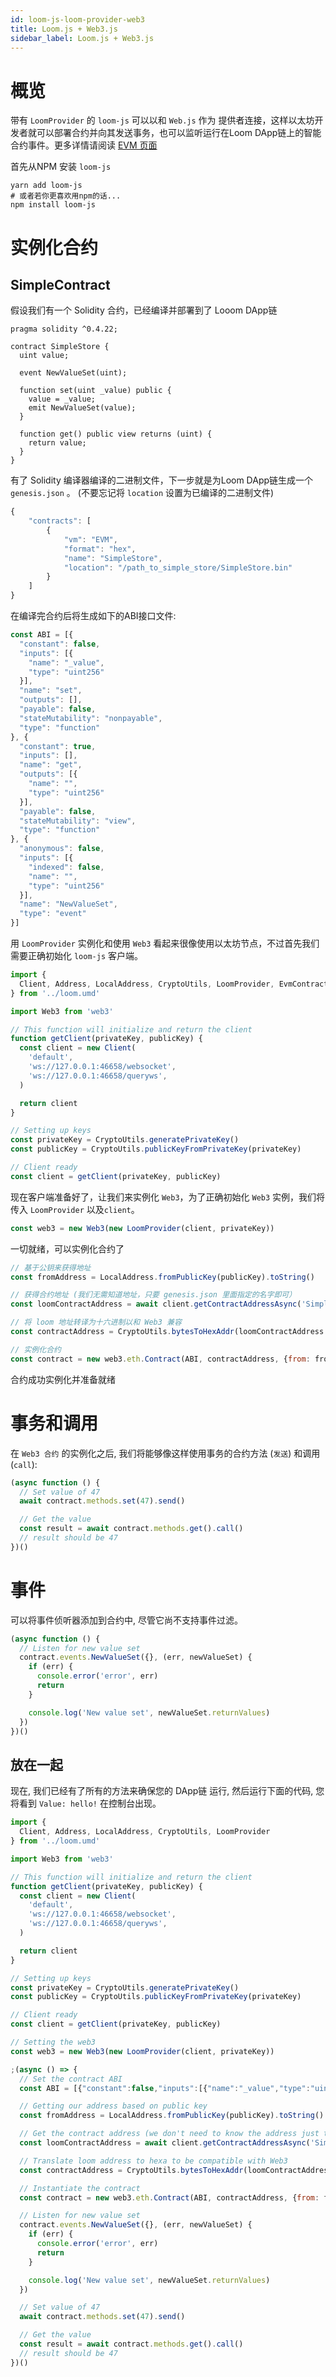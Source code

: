 ```yaml
---
id: loom-js-loom-provider-web3
title: Loom.js + Web3.js
sidebar_label: Loom.js + Web3.js
---
```

# 概览

带有 `LoomProvider` 的 `loom-js` 可以以和 `Web.js` 作为 提供者连接，这样以太坊开发者就可以部署合约并向其发送事务，也可以监听运行在Loom DApp链上的智能合约事件。更多详情请阅读 [EVM 页面](evm)

首先从NPM 安装 `loom-js`

```shell
yarn add loom-js
# 或者若你更喜欢用npm的话...
npm install loom-js
```

# 实例化合约

## SimpleContract

假设我们有一个 Solidity 合约，已经编译并部署到了 Looom DApp链

    pragma solidity ^0.4.22;
    
    contract SimpleStore {
      uint value;
    
      event NewValueSet(uint);
    
      function set(uint _value) public {
        value = _value;
        emit NewValueSet(value);
      }
    
      function get() public view returns (uint) {
        return value;
      }
    }
    

有了 Solidity 编译器编译的二进制文件，下一步就是为Loom DApp链生成一个 `genesis.json` 。 (不要忘记将 ` location ` 设置为已编译的二进制文件)

```Javascript
{
    "contracts": [
        {
            "vm": "EVM",
            "format": "hex",
            "name": "SimpleStore",
            "location": "/path_to_simple_store/SimpleStore.bin"
        }
    ]
}

```

在编译完合约后将生成如下的ABI接口文件:

```js
const ABI = [{
  "constant": false,
  "inputs": [{
    "name": "_value",
    "type": "uint256"
  }],
  "name": "set",
  "outputs": [],
  "payable": false,
  "stateMutability": "nonpayable",
  "type": "function"
}, {
  "constant": true,
  "inputs": [],
  "name": "get",
  "outputs": [{
    "name": "",
    "type": "uint256"
  }],
  "payable": false,
  "stateMutability": "view",
  "type": "function"
}, {
  "anonymous": false,
  "inputs": [{
    "indexed": false,
    "name": "",
    "type": "uint256"
  }],
  "name": "NewValueSet",
  "type": "event"
}]
```

用 `LoomProvider` 实例化和使用 `Web3` 看起来很像使用以太坊节点，不过首先我们需要正确初始化 `loom-js` 客户端。

```js
import {
  Client, Address, LocalAddress, CryptoUtils, LoomProvider, EvmContract
} from '../loom.umd'

import Web3 from 'web3'

// This function will initialize and return the client
function getClient(privateKey, publicKey) {
  const client = new Client(
    'default',
    'ws://127.0.0.1:46658/websocket',
    'ws://127.0.0.1:46658/queryws',
  )

  return client
}

// Setting up keys
const privateKey = CryptoUtils.generatePrivateKey()
const publicKey = CryptoUtils.publicKeyFromPrivateKey(privateKey)

// Client ready
const client = getClient(privateKey, publicKey)
```

现在客户端准备好了，让我们来实例化 `Web3`，为了正确初始化 `Web3` 实例，我们将传入 `LoomProvider` 以及`client`。

```js
const web3 = new Web3(new LoomProvider(client, privateKey))
```

一切就绪，可以实例化合约了

```js
// 基于公钥来获得地址
const fromAddress = LocalAddress.fromPublicKey(publicKey).toString()

// 获得合约地址 (我们无需知道地址，只要 genesis.json 里面指定的名字即可）
const loomContractAddress = await client.getContractAddressAsync('SimpleStore')

// 将 loom 地址转译为十六进制以和 Web3 兼容
const contractAddress = CryptoUtils.bytesToHexAddr(loomContractAddress.local.bytes)

// 实例化合约
const contract = new web3.eth.Contract(ABI, contractAddress, {from: fromAddress})
```

合约成功实例化并准备就绪

# 事务和调用

在 `Web3 合约` 的实例化之后, 我们将能够像这样使用事务的合约方法 (`发送`) 和调用 (`call`):

```js
(async function () {
  // Set value of 47
  await contract.methods.set(47).send()

  // Get the value
  const result = await contract.methods.get().call()
  // result should be 47
})()
```

# 事件

可以将事件侦听器添加到合约中, 尽管它尚不支持事件过滤。

```js
(async function () {
  // Listen for new value set
  contract.events.NewValueSet({}, (err, newValueSet) {
    if (err) {
      console.error('error', err)
      return
    }

    console.log('New value set', newValueSet.returnValues)
  })
})()
```

## 放在一起

现在, 我们已经有了所有的方法来确保您的 DApp链 运行, 然后运行下面的代码, 您将看到 `Value: hello!` 在控制台出现。

```js
import {
  Client, Address, LocalAddress, CryptoUtils, LoomProvider
} from '../loom.umd'

import Web3 from 'web3'

// This function will initialize and return the client
function getClient(privateKey, publicKey) {
  const client = new Client(
    'default',
    'ws://127.0.0.1:46658/websocket',
    'ws://127.0.0.1:46658/queryws',
  )

  return client
}

// Setting up keys
const privateKey = CryptoUtils.generatePrivateKey()
const publicKey = CryptoUtils.publicKeyFromPrivateKey(privateKey)

// Client ready
const client = getClient(privateKey, publicKey)

// Setting the web3
const web3 = new Web3(new LoomProvider(client, privateKey))

;(async () => {
  // Set the contract ABI
  const ABI = [{"constant":false,"inputs":[{"name":"_value","type":"uint256"}],"name":"set","outputs":[],"payable":false,"stateMutability":"nonpayable","type":"function"},{"constant":true,"inputs":[],"name":"get","outputs":[{"name":"","type":"uint256"}],"payable":false,"stateMutability":"view","type":"function"}]

  // Getting our address based on public key
  const fromAddress = LocalAddress.fromPublicKey(publicKey).toString()

  // Get the contract address (we don't need to know the address just the name specified in genesis.json
  const loomContractAddress = await client.getContractAddressAsync('SimpleStore')

  // Translate loom address to hexa to be compatible with Web3
  const contractAddress = CryptoUtils.bytesToHexAddr(loomContractAddress.local.bytes)

  // Instantiate the contract
  const contract = new web3.eth.Contract(ABI, contractAddress, {from: fromAddress})

  // Listen for new value set
  contract.events.NewValueSet({}, (err, newValueSet) {
    if (err) {
      console.error('error', err)
      return
    }

    console.log('New value set', newValueSet.returnValues)
  })

  // Set value of 47
  await contract.methods.set(47).send()

  // Get the value
  const result = await contract.methods.get().call()
  // result should be 47
})()

```